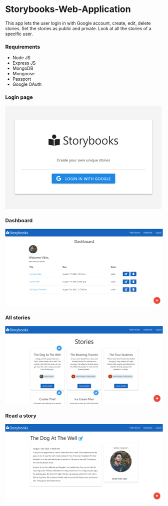 # Storybooks-Web-Application

This app lets the user login in with Google account, create, edit, delete stories. Set the stories as public and private. Look at all the stories of a specific user.
### Requirements 

- Node JS
- Express JS
- MongoDB
- Mongoose
- Passport
- Google OAuth

### Login page

<img src="https://github.com/vibinmarish/Storybooks-Web-Application/blob/master/Screenshot/screenshot1.png" width="500" />

### Dashboard

<img src="https://github.com/vibinmarish/Storybooks-Web-Application/blob/master/Screenshot/screenshot2.png" width="700" />

### All stories

<img src="https://github.com/vibinmarish/Storybooks-Web-Application/blob/master/Screenshot/screenshot3.png" width="700" />

### Read a story

<img src="https://github.com/vibinmarish/Storybooks-Web-Application/blob/master/Screenshot/screenshot4.png" width="700" />

